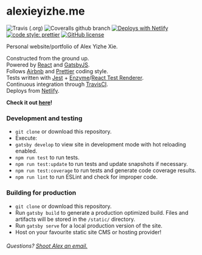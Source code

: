 # alexieyizhe.me
![Travis (.org)](https://img.shields.io/travis/alexieyizhe/alexieyizhe.github.io/master.svg?style=flat-square)
![Coveralls github branch](https://img.shields.io/coveralls/github/alexieyizhe/alexieyizhe.github.io/master.svg?style=flat-square)
[![Deploys with Netlify](https://img.shields.io/badge/Netlify-deployed-brightgreen.svg?style=flat-square)](https://www.netlify.com/)
[![code style: prettier](https://img.shields.io/badge/code_style-prettier-ff69b4.svg?style=flat-square)](https://github.com/prettier/prettier)
[![GitHub license](https://img.shields.io/github/license/alexieyizhe/alexieyizhe.github.io.svg?style=flat-square)](https://github.com/alexieyizhe/alexieyizhe.github.io/blob/master/LICENSE)

Personal website/portfolio of Alex Yizhe Xie.

Constructed from the ground up.  
Powered by [React](https://reactjs.org/) and [GatsbyJS](https://www.gatsbyjs.org/).  
Follows [Airbnb](https://github.com/airbnb/javascript) and [Prettier](https://prettier.io/) coding style.  
Tests written with [Jest](https://jestjs.io/) + [Enzyme](https://github.com/airbnb/enzyme)/[React Test Renderer](https://reactjs.org/docs/test-renderer.html).  
Continuous integration through [TravisCI](https://travis-ci.org/).  
Deploys from [Netlify](https://www.netlify.com/).  

**Check it out [here](http://www.alexieyizhe.me)!**

### Development and testing
- `git clone` or download this repository.
- Execute:
 - `gatsby develop` to view site in development mode with hot reloading enabled.
 - `npm run test` to run tests.
 - `npm run test:update` to run tests and update snapshots if necessary.
 - `npm run test:coverage` to run tests and generate code coverage results.
 - `npm run lint` to run ESLint and check for improper code.

### Building for production
 - `git clone` or download this repository.
 - Run `gatsby build` to generate a production optimized build. Files and artifacts will be stored in the `/static/` directory.
 - Run `gatsby serve` for a local production version of the site.
 - Host on your favourite static site CMS or hosting provider!

###### Questions? [Shoot Alex an email.](mailto:alexieyizhe@gmail.com)
